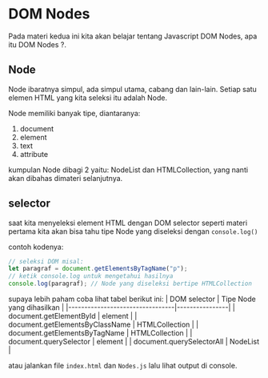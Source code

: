 # DOM Nodes
Pada materi kedua ini kita akan belajar tentang Javascript DOM Nodes, apa itu DOM Nodes ?.

## Node
Node ibaratnya simpul, ada simpul utama, cabang dan lain-lain. Setiap satu elemen HTML yang kita seleksi itu adalah Node.

Node memiliki banyak tipe, diantaranya:
1. document
2. element
3. text
4. attribute 

kumpulan Node dibagi 2 yaitu: NodeList dan HTMLCollection, yang nanti akan dibahas dimateri selanjutnya.


## selector
saat kita menyeleksi element HTML dengan DOM selector seperti materi pertama kita akan bisa tahu tipe Node yang diseleksi dengan `console.log()`

contoh kodenya:
```javascript
// seleksi DOM misal:
let paragraf = document.getElementsByTagName("p");
// ketik console.log untuk mengetahui hasilnya
console.log(paragraf); // Node yang diseleksi bertipe HTMLCollection 
```
supaya lebih paham coba lihat tabel berikut ini:
| DOM selector                    | Tipe Node yang dihasilkan     |
|---------------------------------|----------------|
| document.getElementById         | element        |
| document.getElementsByClassName | HTMLCollection |
| document.getElementsByTagName   | HTMLCollection |
| document.querySelector          | element        |
| document.querySelectorAll       | NodeList       |

atau jalankan file `index.html` dan `Nodes.js` lalu lihat output di console.

